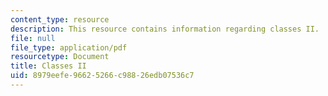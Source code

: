 ```yaml
---
content_type: resource
description: This resource contains information regarding classes II.
file: null
file_type: application/pdf
resourcetype: Document
title: Classes II
uid: 8979eefe-9662-5266-c988-26edb07536c7
---
```

